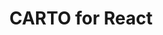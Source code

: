 ---
title: CARTO for React
description: "Build compelling spatial apps using CARTO, React and deck.gl."
icon: "/img/icons/carto-react.png"
repoUrl: https://github.com/CartoDB/carto-react-template

url: react
indexPage: "overview.md"

menu: 
  - title: "Overview"
  - title: "Guides"
    folder:
      - title: "Getting Started"
      - title: "Layers"
      - title: "Widgets"
      - title: "Authentication and Authorization"
      - title: "Basemaps"
      - title: "Look and Feel"
      - title: "Code Generator"
      - title: "Sample Application"
      - title: "Deployment"
      - title: "Upgrade Guide"
  - title: "Examples"
  - title: "Library Reference"
    folder:
      - title: "Introduction"
      - title: "API"
      - title: "Auth"
      - title: "Basemaps"
      - title: "Core"
      - title: "Redux"
      - title: "UI"
      - title: "Widgets"
  - title: "Release Notes"
---